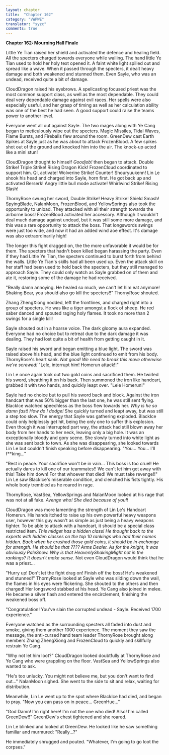 ```yaml
---
layout: chapter
title:  "Chapter 162"
category: "VWPWE"
translator: "syzc"
comments: true
---
```


**Chapter 162: Mourning Hall Finale**

Little Ye Tian raised her shield and activated the defence and healing field. All the specters charged towards everyone while wailing. The hand little Ye Tian used to hold her holy text opened it. A faint white light spilled out and spread like a wave. When it passed through the specters, it dealt heavy damage and both weakened and stunned them. Even Sayle, who was an undead, received quite a bit of damage.

CloudDragon raised his eyebrows. A spellcasting focused priest was the most common support class, as well as the most dependable. They could deal very dependable damage against evil races. Her spells were also especially useful, and her grasp of timing as well as her calculation ability was one of the best he had seen. A good support could raise the teams power to another level.

Everyone went all out against Sayle. The two mages along with Ye Cang began to meticulously wipe out the specters. Magic Missiles, Tidal Waves, Flame Bursts, and Fireballs flew around the room. GreenDew cast Earth Spikes at Sayle just as he was about to attack FrozenBlood. A few spikes shot out of the ground and knocked him into the air. The knock-up acted like a mini stun!

CloudDragon thought to himself *Goodjob!* then began to attack. Double Strike! Triple Strike! Rising Dragon Kick! FrozenCloud coordinated to support him. Qi, activate! Wolverine Strike! Counter! Shouryuukenn! Lin Le shook his head and charged into Sayle, horn first. He got back up and activated Berserk! Angry little bull mode activate! Whirlwind Strike! Rising Slash!

ThornyRose swung her sword, Double Strike! Heavy Strike! Shield Smash! SpyingBlade, NalanMoon, FrozenBlood, and YellowSprings also took the opportunity to unload. They attacked with all their strength towards the airborne boss! FrozenBlood activated her accessory. Although it wouldn't deal much damage against undead, but it was still some more damage, and this was a rare opportunity to attack the boss. That longswords swings were just too wide, and now it had an added wind aoe effect. It's damage was also extraordinarily high!

The longer this fight dragged on, the the more unfavorable it would be for them. The specters that hadn't been killed began harassing the party. Even if they had Little Ye Tian, the specters continued to burst forth from behind the walls. Little Ye Tian's skills had all been used up. Even the attack skill on her staff had been used to hold back the specters, but they still managed to approach Sayle. They could only watch as Sayle grabbed on of them and ate it, restoring some of the damage he had received.

"Really damn annoying. He healed so much, we can't let him eat anymore! Shaking Bear, you should also go kill the specters!!" ThornyRose shouted.

Zhang ZhengXiong nodded, left the frontlines, and charged right into a group of specters. He was like a tiger amongst a flock of sheep. He red saber danced and spouted raging holy flames. It took no more than 2 swings for a single kill!

Sayle shouted out in a hoarse voice. The dark gloomy aura expanded. Everyone had no choice but to retreat due to the dark damage it was dealing. They had lost quite a bit of health from getting caught in it.

Sayle raised his sword and began emitting a blue light. The sword was raised above his head, and the blue light continued to emit from his body. ThornyRose's heart sank. *Not good! We need to break this move otherwise we're screwed!* "Lele, interrupt him! Homerun attack!!"

Lin Le once again took out two gold coins and sacrificed them. He twirled his sword, sheathing it on his back. Then summoned the iron like handcart, grabbed it with two hands, and quickly leapt over. "Lele Homerun!"

Sayle had no choice but to pull his sword back and block. Against the iron handcart that was 50% bigger than the last one, he was still sent flying. BlackIce watched speechless as the boss flew towards her. *Why is he so damn fast! How do I dodge!* She quickly turned and leapt away, but was still a step too slow. The energy that Sayle was gathering exploded. BlackIce could only helplessly get hit, being the only one to suffer this explosion. Even though it was interrupted part way, the attack had still blown away her body from her hands to her neck, leaving only a big hole. It was an exceptionally bloody and gory scene. She slowly turned into white light as she was sent back to town. As she was disappearing, she looked towards Lin Le but couldn't finish speaking before disappearing. "You... You... I'll f\*\*king..."

"Rest in peace. Your sacrifice won't be in vain... This boss is too cruel! He actually dares to kill one of our teammates!! We can't let him get away with this! Take him down! For that whoever that died! We must take revenge!!" Lin Le saw BlackIce's miserable condition, and clenched his fists tightly. His whole body trembled as he roared in rage.

ThornyRose, VastSea, YellowSprings and NalanMoon looked at his rage that was not at all fake. *Avenge who! She died because of you!!*

CloudDragon was more lamenting the strength of Lin Le's Handcart Homerun. His hands itched to raise up his own powerful heavy weapons user, however this guy wasn't as simple as just being a heavy weapons fighter. To be able to attack with a handcart, it should be a special class restricted item. *This midget has a hidden class! He thought back to the experts with hidden classes on the top 10 rankings who had their names hidden. Back when he crushed those gold coins, it should be in exchange for strength. He should be that ???? Arms Dealer. As for the knight, it was obviously PaleSnow. Why is that HeavenlyShakingMight not in the rankings? It doesn't make sense.* Not even CloudDragon would think that he was a priest...

"Hurry up! Don't let the fight drag on! Finish off the boss! He's weakened and stunned!" ThornyRose looked at Sayle who was sliding down the wall, the flames in his eyes were flickering. She shouted to the others and then charged! Her longsword stabbed at his head. Ye Cang also joined in melee. He became a silver flash and entered the encirclement, finishing the weakened boss off.

"Congratulation! You've slain the corrupted undead - Sayle. Received 1700 experience."

Everyone watched as the surrounding specters all faded into dust and smoke, giving them another 1000 experience. The moment they saw the message, the anti-cursed hand team leader ThornyRose brought along members Zhang ZhengXiong and FrozenCloud to quickly and skillfully restrain Ye Cang.

"Why not let him loot?" CloudDragon looked doubtfully at ThornyRose and Ye Cang who were grappling on the floor. VastSea and YellowSprings also wanted to ask. 

"He's too unlucky. You might not believe me, but you don't want to find out..." NalanMoon sighed. She went to the side to sit and relax, waiting for distribution.

Meanwhile, Lin Le went up to the spot where BlackIce had died, and began to pray. "Now you can pass on in peace... GreenHue..."

"God Damn! I'm right here! I'm not the one who died! Also! I'm called GreenDew!!" GreenDew's chest tightened and she roared.

Lin Le blinked and looked at GreenDew. He looked like he saw something familiar and murmured: "Really...?"

He immediately shrugged and pouted. "Whatever, I'm going to go loot the corpses."
